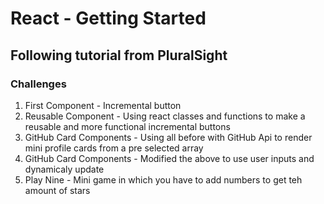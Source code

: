 # React - Getting Started
## Following tutorial from PluralSight

### Challenges
1. First Component - Incremental button
2. Reusable Component - Using react classes and functions to make a reusable and more functional incremental buttons
3. GitHub Card Components - Using all before with GitHub Api to render mini profile cards from a pre selected array
4. GitHub Card Components - Modified the above to use user inputs and dynamicaly update
5. Play Nine - Mini game in which you have to add numbers to get teh amount of stars
